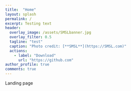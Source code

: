 ```yaml
---
title:  "Home"
layout: splash
permalink: /
excerpt: Testing text
header:
  overlay_image: /assets/SMSLbanner.jpg
  overlay_filter: 0.5
  tagline: "test"
  caption: "Photo credit: [**SMSL**](https://SMSL.com)"
  actions:
    - label: "Download"
      url: "https://github.com"  
author_profile: true
comments: true
---
```


Landing page<br>

